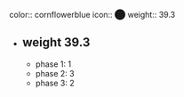 color:: cornflowerblue
icon:: ⬤
weight:: 39.3
- ## weight 39.3
  - phase 1: 1
  - phase 2: 3
  - phase 3: 2

